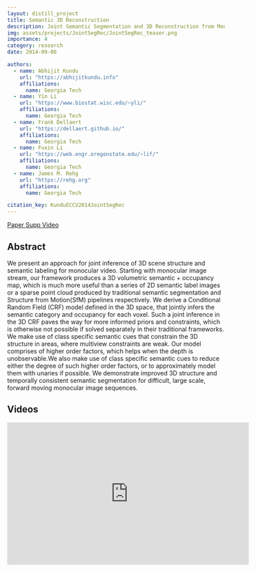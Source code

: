 ```yaml
---
layout: distill_project
title: Semantic 3D Reconstruction
description: Joint Semantic Segmentation and 3D Reconstruction from Monocular Video
img: assets/projects/JointSegRec/JointSegRec_teaser.png
importance: 4
category: research
date: 2014-09-06

authors:
  - name: Abhijit Kundu
    url: "https://abhijitkundu.info"
    affiliations:
      name: Georgia Tech
  - name: Yin Li
    url: "https://www.biostat.wisc.edu/~yli/"
    affiliations:
      name: Georgia Tech
  - name: Frank Dellaert
    url: "https://dellaert.github.io/"
    affiliations:
      name: Georgia Tech
  - name: Fuxin Li
    url: "https://web.engr.oregonstate.edu/~lif/"
    affiliations:
      name: Georgia Tech
  - name: James M. Rehg
    url: "https://rehg.org"
    affiliations:
      name: Georgia Tech

citation_key: KunduECCV2014JointSegRec
---
```


<p>
    <a href="../../assets/pdf/HybridSFM-ECCV2014.pdf" class="btn btn-primary z-depth-1">Paper <i class="fas fa-file-pdf"></i></a>
    <a href="../../assets/pdf/HybridSFM-ECCV2014-supp.pdf" class="btn btn-primary z-depth-1">Supp <i class="fas fa-file-pdf"></i></a>
    <a href="https://www.youtube.com/watch?v=0zHMMQPswgY" class="btn btn-primary z-depth-1">Video <i class="fab fa-youtube"></i></a>
</p>


## Abstract

We present an approach for joint inference of 3D scene structure and semantic labeling for monocular video. Starting with monocular image stream, our framework produces a 3D volumetric semantic + occupancy map, which is much more useful than a series of 2D semantic label images or a sparse point cloud produced by traditional semantic segmentation and Structure from Motion(SfM) pipelines respectively. We derive a Conditional Random Field (CRF) model defined in the 3D space, that jointly infers the semantic category and occupancy for each voxel. Such a joint inference in the 3D CRF paves the way for more informed priors and constraints, which is otherwise not possible if solved separately in their traditional frameworks. We make use of class specific semantic cues that constrain the 3D structure in areas, where multiview constraints are weak. Our model comprises of higher order factors, which helps when the depth is unobservable.We also make use of class specific semantic cues to reduce either the degree of such higher order factors, or to approximately model them with unaries if possible. We demonstrate improved 3D structure and temporally consistent semantic segmentation for difficult, large scale, forward moving monocular image sequences.


## Videos

<div class="embed-responsive embed-responsive-16by9">
    <iframe width="560" height="330" src="https://www.youtube.com/embed/0zHMMQPswgY" title="YouTube video player" frameborder="0" allow="accelerometer; autoplay; clipboard-write; encrypted-media; gyroscope; picture-in-picture" allowfullscreen></iframe>
</div>
